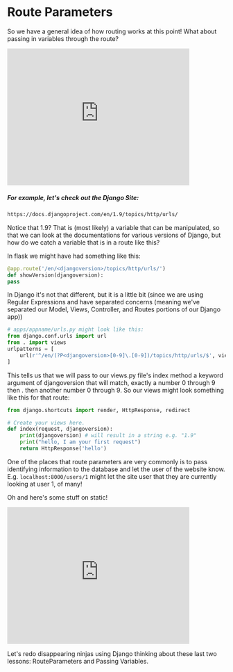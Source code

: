# Route Parameters

So we have a general idea of how routing works at this point!  What about passing in variables through the route?

<iframe width="420" height="315" src="https://www.youtube.com/embed/NWyL-UCeC1U" frameborder="0" allowfullscreen></iframe>

##### For example, let's check out the Django Site:
``` html
https://docs.djangoproject.com/en/1.9/topics/http/urls/

```
Notice that 1.9?  That is (most likely) a variable that can be manipulated, so that we can look at the documentations for various versions of Django, but how do we catch a variable that is in a route like this?

In flask we might have had something like this:
```python
@app.route('/en/<djangoversion>/topics/http/urls/')
def showVersion(djangoversion):
pass
```

In Django it's not that different, but it is a little bit (since we are using Regular Expressions and have separated concerns (meaning we've separated our Model, Views, Controller, and Routes portions of our Django app))


```python
# apps/appname/urls.py might look like this:
from django.conf.urls import url
from . import views
urlpatterns = [
    url(r'^/en/(?P<djangoversion>[0-9]\.[0-9])/topics/http/urls/$', views.index, name = "index")
]

```
This tells us that we will pass to our views.py file's index method a keyword argument of djangoversion that will match, exactly a number 0 through 9 then . then another number 0 through 9.  So our views might look something like this for that route:
```python
from django.shortcuts import render, HttpResponse, redirect

# Create your views here.
def index(request, djangoversion):
    print(djangoversion) # will result in a string e.g. "1.9"
    print("hello, I am your first request")
    return HttpResponse('hello')

```

One of the places that route parameters are very commonly is to pass identifying information to the database and let the user of the website know.  E.g. `localhost:8000/users/1` might let the site user that they are currently looking at user 1, of many!  


Oh and here's some stuff on static!

<iframe width="420" height="315" src="https://www.youtube.com/embed/dH-Xxclnv1g" frameborder="0" allowfullscreen></iframe>


Let's redo disappearing ninjas using Django thinking about these last two lessons: RouteParameters and Passing Variables.
